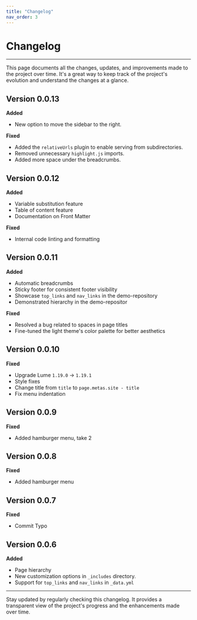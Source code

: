 ```yaml
---
title: "Changelog"
nav_order: 3
---
```


# Changelog

---

This page documents all the changes, updates, and improvements made to the
project over time. It's a great way to keep track of the project's evolution and
understand the changes at a glance.

<!-- TOC -->

## Version 0.0.13

**Added**

- New option to move the sidebar to the right.

**Fixed**

- Added the `relativeUrls` plugin to enable serving from subdirectories.
- Removed unnecessary `highlight.js` imports.
- Added more space under the breadcrumbs.

## Version 0.0.12

**Added**

- Variable substitution feature
- Table of content feature
- Documentation on Front Matter

**Fixed**

- Internal code linting and formatting

## Version 0.0.11

**Added**

- Automatic breadcrumbs
- Sticky footer for consistent footer visibility
- Showcase `top_links` and `nav_links` in the demo-repository
- Demonstrated hierarchy in the demo-repositor

**Fixed**

- Resolved a bug related to spaces in page titles
- Fine-tuned the light theme's color palette for better aesthetics

## Version 0.0.10

**Fixed**

- Upgrade Lume `1.19.0` -> `1.19.1`
- Style fixes
- Change title from `title` to `page.metas.site - title`
- Fix menu indentation

## Version 0.0.9

**Fixed**

- Added hamburger menu, take 2

## Version 0.0.8

**Fixed**

- Added hamburger menu

## Version 0.0.7

**Fixed**

- Commit Typo

## Version 0.0.6

**Added**

- Page hierarchy
- New customization options in `_includes` directory.
- Support for `top_links` and `nav_links` in `_data.yml`

---

Stay updated by regularly checking this changelog. It provides a transparent
view of the project's progress and the enhancements made over time.
